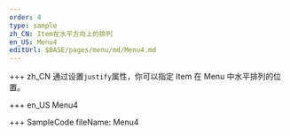 ```yaml
---
order: 4
type: sample
zh_CN: Item在水平方向上的排列
en_US: Menu4
editUrl: $BASE/pages/menu/md/Menu4.md
---
```


+++ zh_CN
通过设置<Code>justify</Code>属性，你可以指定 Item 在 Menu 中水平排列的位置。

+++ en_US
Menu4

+++ SampleCode
fileName: Menu4
